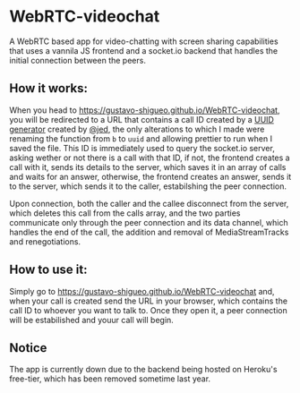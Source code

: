# WebRTC-videochat

A WebRTC based app for video-chatting with screen sharing capabilities that uses a vannila JS
frontend and a socket.io backend that handles the initial connection between the peers.  
  
  
## How it works:

When you head to https://gustavo-shigueo.github.io/WebRTC-videochat, you will be redirected to a URL that contains a call ID created by a
[UUID generator](https://gist.github.com/jed/982883) created by [@jed](https://github.com/jed), the only alterations to which I made were
renaming the function from `b` to `uuid` and allowing prettier to run when I saved the file. This ID is immediately used to query the socket.io
server, asking wether or not there is a call with that ID, if not, the frontend creates a call with it, sends its details to the server, which
saves it in an array of calls and waits for an answer, otherwise, the frontend creates an answer, sends it to the server, which sends it to the
caller, estabilshing the peer connection.  
  
Upon connection, both the caller and the callee disconnect from the server, which deletes this call from the calls array, and the two parties communicate
only through the peer connection and its data channel, which handles the end of the call, the addition and removal of MediaStreamTracks and renegotiations.
  
  
## How to use it:

Simply go to https://gustavo-shigueo.github.io/WebRTC-videochat and, when your call is created send the URL in your browser, which contains the call ID
to whoever you want to talk to. Once they open it, a peer connection will be estabilished and youur call will begin.


## Notice

The app is currently down due to the backend being hosted on Heroku's free-tier, which has been removed sometime last year.
